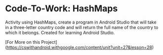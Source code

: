 # Code-To-Work: HashMaps

Activity using HashMaps, create a program in Android Studio that will take in a three-letter country code and will return the full name of the country to which it belongs. Created for learning Android Studio.

[For More on this Project] (https://cswithandroid.withgoogle.com/content/unit?unit=27&lesson=28)
